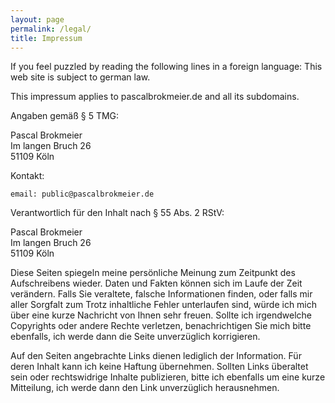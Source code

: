 ```yaml
---
layout: page
permalink: /legal/
title: Impressum
---
```


If you feel puzzled by reading the following lines in a foreign language: This web site is subject to german law.

This impressum applies to pascalbrokmeier.de and all its subdomains.

Angaben gemäß § 5 TMG:

Pascal Brokmeier <br/>
Im langen Bruch 26 <br/>
51109 Köln <br/>

Kontakt:

```
email: public@pascalbrokmeier.de
```

Verantwortlich für den Inhalt nach § 55 Abs. 2 RStV:

Pascal Brokmeier <br/>
Im langen Bruch 26 <br/>
51109 Köln <br/>

Diese Seiten spiegeln meine persönliche Meinung zum Zeitpunkt des Aufschreibens wieder. Daten und Fakten können sich im Laufe der Zeit verändern. Falls Sie veraltete, falsche Informationen finden, oder falls mir aller Sorgfalt zum Trotz inhaltliche Fehler unterlaufen sind, würde ich mich über eine kurze Nachricht von Ihnen sehr freuen. Sollte ich irgendwelche Copyrights oder andere Rechte verletzen, benachrichtigen Sie mich bitte ebenfalls, ich werde dann die Seite unverzüglich korrigieren.

Auf den Seiten angebrachte Links dienen lediglich der Information. Für deren Inhalt kann ich keine Haftung übernehmen. Sollten Links überaltet sein oder rechtswidrige Inhalte publizieren, bitte ich ebenfalls um eine kurze Mitteilung, ich werde dann den Link unverzüglich herausnehmen.
